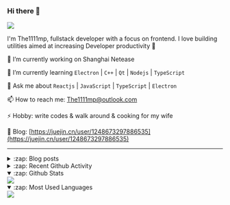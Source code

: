 ### Hi there 👋

![](https://komarev.com/ghpvc/?username=1111mp&color=green)

I'm The1111mp, fullstack developer with a focus on frontend. I love building utilities aimed at increasing Developer productivity 🙌

🔭 I’m currently working on Shanghai Netease

🌱 I’m currently learning `Electron` | `C++` | `Qt` | `Nodejs` | `TypeScript`

💬 Ask me about `Reactjs` | `JavaScript` | `TypeScript` | `Electron`

📫 How to reach me: <a href="mailto:The1111mp@outlook.com">The1111mp@outlook.com</a>

⚡ Hobby: write codes & walk around & cooking for my wife

📖 Blog: [https://juejin.cn/user/1248673297886535](https://juejin.cn/user/1248673297886535)

***

<details>
  <summary>:zap: Blog posts</summary>

  - [使用 nvm-desktop 轻松安装和管理多个 node 版本](https://juejin.cn/post/7267791228872179727)
  - [Electron 中集成 SQLite3 数据库的最佳实践](https://juejin.cn/post/7202807471881306172)
  - [从0开发IM，单聊群聊在线离线消息以及消息的已读未读功能](https://juejin.cn/post/7202583557751865401)
  - [Electron（网页）中实现接近微信消息发送体验的消息输入框及界面](https://juejin.cn/post/7252505446396575781)
  - [Qt中基于QWebEngineView和QWebChannel实现与web的交互](https://juejin.cn/post/7238423148555501629)
</details>

<details>
  <summary>:zap: Recent Github Activity</summary>

  <!--START_SECTION:activity-->
1. 🗣 Commented on [#38](https://github.com/1111mp/nvm-desktop/issues/38#issuecomment-1878505513) in [1111mp/nvm-desktop](https://github.com/1111mp/nvm-desktop)
2. 🗣 Commented on [#46](https://github.com/1111mp/nvm-desktop/issues/46#issuecomment-1878489254) in [1111mp/nvm-desktop](https://github.com/1111mp/nvm-desktop)
3. 🗣 Commented on [#38](https://github.com/1111mp/nvm-desktop/issues/38#issuecomment-1878347965) in [1111mp/nvm-desktop](https://github.com/1111mp/nvm-desktop)
4. 🗣 Commented on [#38](https://github.com/1111mp/nvm-desktop/issues/38#issuecomment-1878208439) in [1111mp/nvm-desktop](https://github.com/1111mp/nvm-desktop)
5. 🗣 Commented on [#2202](https://github.com/nextui-org/nextui/pull/2202#issuecomment-1878137590) in [nextui-org/nextui](https://github.com/nextui-org/nextui)
6. 🗣 Commented on [#38](https://github.com/1111mp/nvm-desktop/issues/38#issuecomment-1878128710) in [1111mp/nvm-desktop](https://github.com/1111mp/nvm-desktop)
7. 🗣 Commented on [#2202](https://github.com/nextui-org/nextui/pull/2202#issuecomment-1877290827) in [nextui-org/nextui](https://github.com/nextui-org/nextui)
8. 🗣 Commented on [#38](https://github.com/1111mp/nvm-desktop/issues/38#issuecomment-1876504345) in [1111mp/nvm-desktop](https://github.com/1111mp/nvm-desktop)
9. 🗣 Commented on [#38](https://github.com/1111mp/nvm-desktop/issues/38#issuecomment-1876438156) in [1111mp/nvm-desktop](https://github.com/1111mp/nvm-desktop)
10. 🗣 Commented on [#38](https://github.com/1111mp/nvm-desktop/issues/38#issuecomment-1876418292) in [1111mp/nvm-desktop](https://github.com/1111mp/nvm-desktop)
  <!--END_SECTION:activity-->
</details>

<details open>
  <summary>:zap: Github Stats</summary>

  <img align="center" src="https://github-readme-stats-sigma-five.vercel.app/api?username=1111mp&show_icons=true&hide_border=true&theme=gruvbox" />
</details>

<details open>
  <summary>:zap: Most Used Languages</summary>

  <img align="center" src="https://github-readme-stats-sigma-five.vercel.app/api/top-langs/?username=1111mp&layout=compact&show_icons=true&hide_border=true&theme=gruvbox" />
</details>


<!--
**1111mp/1111mp** is a ✨ _special_ ✨ repository because its `README.md` (this file) appears on your GitHub profile.

Here are some ideas to get you started:

- 🔭 I’m currently working on ...
- 🌱 I’m currently learning ...
- 👯 I’m looking to collaborate on ...
- 🤔 I’m looking for help with ...
- 💬 Ask me about ...
- 📫 How to reach me: ...
- 😄 Pronouns: ...
- ⚡ Fun fact: ...
-->
